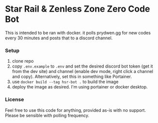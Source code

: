 # Star Rail & Zenless Zone Zero Code Bot

This is intended to be ran with docker. it polls prydwen.gg for new codes every 30 minutes and posts that to a discord channel.

### Setup
1. clone repo
2. copy `.env.example` to `.env` and set the desired discord bot token (get it from the dev site) and channel (enable dev mode, right click a channel and copy). Alternatively, set this in something like Portainer.
3. use `docker build --tag hsr-bot .` to build the image
4. deploy the image as desired. I'm using portainer or docker desktop.

### License
Feel free to use this code for anything, provided as-is with no support.
Please be sensible with polling frequency.
